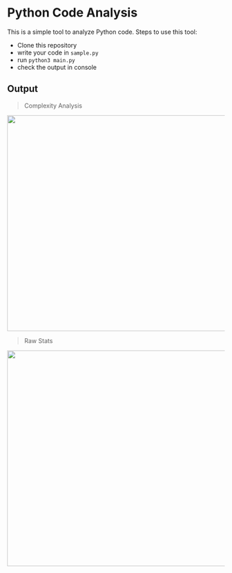 # Python Code Analysis

This is a simple tool to analyze Python code. 
Steps to use this tool:
- Clone this repository
- write your code in `sample.py`
- run `python3 main.py`
- check the output in console

## Output

> Complexity Analysis

<img src="https://github.com/AishwaryaPai20/Python-code-analysis/blob/main/complexity.jpg" width="1000" height="500" />

> Raw Stats

<img src="https://github.com/AishwaryaPai20/Python-code-analysis/blob/main/raw.jpg" width="1000" height="500" />
